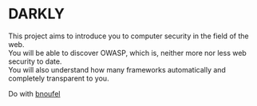 # DARKLY

This project aims to introduce you to computer security in the field of the web.<br>
You will be able to discover OWASP, which is, neither more nor less
web security to date.<br>
You will also understand how many frameworks automatically and completely transparent to you.<br>

Do with [bnoufel](https://github.com/bnoufel)
